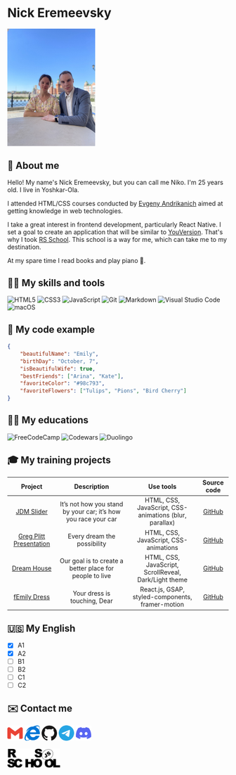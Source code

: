# Nick Eremeevsky

<img src="https://raw.githubusercontent.com/nickeremeevsky/rsschool-cv/main/images/femily.jpg" alt="Me and my dear wife Emily" width="200">

## :wave: About me

Hello! My name's Nick Eremeevsky, but you can call me Niko. I'm 25 years old. I live in Yoshkar-Ola.

I attended HTML/CSS courses conducted by [Evgeny Andrikanich](https://www.youtube.com/@FreelancerLifeStyle/) aimed at getting knowledge in web technologies.

I take a great interest in frontend development, particularly React Native. I set a goal to create an application that will be similar to [YouVersion](https://www.bible.com/ru/). That's why I took [RS School](https://rs.school/). This school is a way for me, which can take me to my destination.

At my spare time I read books and play piano :musical_keyboard:.

## :man_technologist: My skills and tools

![HTML5](https://img.shields.io/badge/html5-%23E34F26.svg?style=for-the-badge&logo=html5&logoColor=white)
![CSS3](https://img.shields.io/badge/css3-%231572B6.svg?style=for-the-badge&logo=css3&logoColor=white)
![JavaScript](https://img.shields.io/badge/javascript-%23323330.svg?style=for-the-badge&logo=javascript&logoColor=%23F7DF1E)
![Git](https://img.shields.io/badge/git-%23F05033.svg?style=for-the-badge&logo=git&logoColor=white)
![Markdown](https://img.shields.io/badge/markdown-%23000000.svg?style=for-the-badge&logo=markdown&logoColor=white)
![Visual Studio Code](https://img.shields.io/badge/Visual%20Studio%20Code-0078d7.svg?style=for-the-badge&logo=visual-studio-code&logoColor=white)
![macOS](https://img.shields.io/badge/mac%20os-000000?style=for-the-badge&logo=macos&logoColor=F0F0F0)

## :pushpin: My code example

```json
{
	"beautifulName": "Emily",
	"birthDay": "October, 7",
	"isBeautifulWife": true,
	"bestFriends": ["Arina", "Kate"],
	"favoriteColor": "#98c793",
	"favoriteFlowers": ["Tulips", "Pions", "Bird Cherry"]
}
```

## :student: My educations

![FreeCodeCamp](https://img.shields.io/badge/Freecodecamp-%23123.svg?&style=for-the-badge&logo=freecodecamp&logoColor=green)
![Codewars](https://img.shields.io/badge/Codewars-B1361E?style=for-the-badge&logo=codewars&logoColor=grey)
![Duolingo](https://img.shields.io/badge/Duolingo-%234DC730.svg?style=for-the-badge&logo=Duolingo&logoColor=white)

## :mortar_board: My training projects

|                             Project                              |                          Description                           |                       Use tools                        |                         Source code                          |
| :--------------------------------------------------------------: | :------------------------------------------------------------: | :----------------------------------------------------: | :----------------------------------------------------------: |
|    [JDM Slider](https://nickeremeevsky.github.io/jdmSlider/)     | It’s not how you stand by your car; it’s how you race your car | HTML, CSS, JavaScript, CSS-animations (blur, parallax) |    [GitHub](https://github.com/nickEremeevsky/jdmSlider/)    |
| [Greg Plitt Presentation](https://thanks-gregplitt.netlify.app/) |                  Every dream the possibility                   |         HTML, CSS, JavaScript, CSS-animations          | [GitHub](https://github.com/nickeremeevsky/thanksGregPlitt/) |
|         [Dream House](https://aframe-house.netlify.app/)         |    Our goal is to create a better place for people to live     | HTML, CSS, JavaScript, ScrollReveal, Dark/Light theme  |   [GitHub](https://github.com/nickeremeevsky/dream-house/)   |
|        [fEmily Dress](https://femily-dress.netlify.app/)         |                  Your dress is touching, Dear                  |    React.js, GSAP, styled-components, framer-motion    |   [GitHub](https://github.com/nickeremeevsky/fEmilyDress/)   |

## :us: My English

- [x] A1
- [x] A2
- [ ] B1
- [ ] B2
- [ ] C1
- [ ] C2

## :envelope: Contact me

<a href="mailto:nick.eremeevsky@gmail.com" target="_blank"><img src="https://raw.githubusercontent.com/nickeremeevsky/rsschool-cv/main/images/icons/gmail.svg" alt="Email" width="35" title="Email"/></a>
<a href="https://nickeremeevsky.netlify.app/" target="_blank"><img src="https://raw.githubusercontent.com/nickeremeevsky/rsschool-cv/main/images/icons/internet.svg" alt="My website" width="35" title="My website"/></a>
<a href="https://github.com/nickeremeevsky/" target="_blank"><img src="https://raw.githubusercontent.com/nickeremeevsky/rsschool-cv/main/images/icons/github.svg" alt="GitHub" width="35" title="GitHub"/></a>
<a href="https://t.me/nickeremeevsky/" target="_blank"><img src="https://raw.githubusercontent.com/nickeremeevsky/rsschool-cv/main/images/icons/telegram.svg" alt="Telegram" width="35" title="Telegram"/></a>
<a href="https://discordapp.com/users/1045332845293473793/" target="_blank"><img src="https://raw.githubusercontent.com/nickeremeevsky/rsschool-cv/main/images/icons/discord.svg" alt="Discord" width="35" title="Discord"/></a>

<a href="https://rs.school/" target="_blank"><img src="https://raw.githubusercontent.com/nickeremeevsky/rsschool-cv/main/images/rs-school.svg" alt="RS SCHOOL" width="120" title="RS SCHOOL"/></a>
